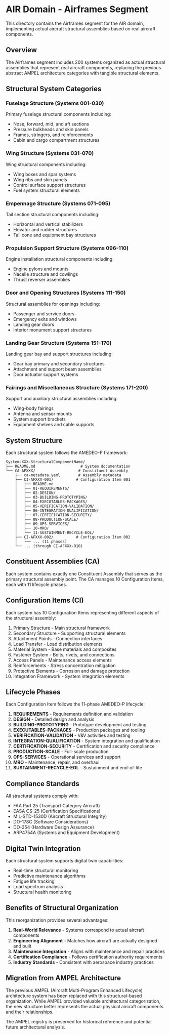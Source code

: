 # AIR Domain - Airframes Segment

This directory contains the Airframes segment for the AIR domain, implementing actual aircraft structural assemblies based on real aircraft components.

## Overview

The Airframes segment includes 200 systems organized as actual structural assemblies that represent real aircraft components, replacing the previous abstract AMPEL architecture categories with tangible structural elements.

## Structural System Categories

### Fuselage Structure (Systems 001-030)
Primary fuselage structural components including:
- Nose, forward, mid, and aft sections
- Pressure bulkheads and skin panels
- Frames, stringers, and reinforcements
- Cabin and cargo compartment structures

### Wing Structure (Systems 031-070)
Wing structural components including:
- Wing boxes and spar systems
- Wing ribs and skin panels
- Control surface support structures
- Fuel system structural elements

### Empennage Structure (Systems 071-095)
Tail section structural components including:
- Horizontal and vertical stabilizers
- Elevator and rudder structures
- Tail cone and equipment bay structures

### Propulsion Support Structure (Systems 096-110)
Engine installation structural components including:
- Engine pylons and mounts
- Nacelle structure and cowlings
- Thrust reverser assemblies

### Door and Opening Structures (Systems 111-150)
Structural assemblies for openings including:
- Passenger and service doors
- Emergency exits and windows
- Landing gear doors
- Interior monument support structures

### Landing Gear Structure (Systems 151-170)
Landing gear bay and support structures including:
- Gear bay primary and secondary structures
- Attachment and support beam assemblies
- Door actuator support systems

### Fairings and Miscellaneous Structure (Systems 171-200)
Support and auxiliary structural assemblies including:
- Wing-body fairings
- Antenna and sensor mounts
- System support brackets
- Equipment shelves and cable supports

## System Structure

Each structural system follows the AMEDEO-P framework:

```
System-XXX-StructuralComponentName/
├── README.md                    # System documentation
└── CA-AFXXX/                   # Constituent Assembly
    ├── ca-metadata.yaml        # Assembly metadata
    ├── CI-AFXXX-001/          # Configuration Item 001
    │   ├── README.md
    │   ├── 01-REQUIREMENTS/
    │   ├── 02-DESIGN/
    │   ├── 03-BUILDING-PROTOTYPING/
    │   ├── 04-EXECUTABLES-PACKAGES/
    │   ├── 05-VERIFICATION-VALIDATION/
    │   ├── 06-INTEGRATION-QUALIFICATION/
    │   ├── 07-CERTIFICATION-SECURITY/
    │   ├── 08-PRODUCTION-SCALE/
    │   ├── 09-OPS-SERVICES/
    │   ├── 10-MRO/
    │   └── 11-SUSTAINMENT-RECYCLE-EOL/
    ├── CI-AFXXX-002/          # Configuration Item 002
    │   └── ... (11 phases)
    └── ... (through CI-AFXXX-010)
```

## Constituent Assemblies (CA)

Each system contains exactly one Constituent Assembly that serves as the primary structural assembly point. The CA manages 10 Configuration Items, each with 11 lifecycle phases.

## Configuration Items (CI)

Each system has 10 Configuration Items representing different aspects of the structural assembly:
1. Primary Structure - Main structural framework
2. Secondary Structure - Supporting structural elements
3. Attachment Points - Connection interfaces
4. Load Transfer - Load distribution elements
5. Material System - Base materials and composites
6. Fastener System - Bolts, rivets, and connections
7. Access Panels - Maintenance access elements
8. Reinforcements - Stress concentration mitigation
9. Protective Elements - Corrosion and damage protection
10. Integration Framework - System integration elements

## Lifecycle Phases

Each Configuration Item follows the 11-phase AMEDEO-P lifecycle:

1. **REQUIREMENTS** - Requirements definition and validation
2. **DESIGN** - Detailed design and analysis
3. **BUILDING-PROTOTYPING** - Prototype development and testing
4. **EXECUTABLES-PACKAGES** - Production packages and tooling
5. **VERIFICATION-VALIDATION** - V&V activities and testing
6. **INTEGRATION-QUALIFICATION** - System integration and qualification
7. **CERTIFICATION-SECURITY** - Certification and security compliance
8. **PRODUCTION-SCALE** - Full-scale production
9. **OPS-SERVICES** - Operational services and support
10. **MRO** - Maintenance, repair, and overhaul
11. **SUSTAINMENT-RECYCLE-EOL** - Sustainment and end-of-life

## Compliance Standards

All structural systems comply with:
- FAA Part 25 (Transport Category Aircraft)
- EASA CS-25 (Certification Specifications)
- MIL-STD-1530D (Aircraft Structural Integrity)
- DO-178C (Software Considerations)
- DO-254 (Hardware Design Assurance)
- ARP4754A (Systems and Equipment Development)

## Digital Twin Integration

Each structural system supports digital twin capabilities:
- Real-time structural monitoring
- Predictive maintenance algorithms
- Fatigue life tracking
- Load spectrum analysis
- Structural health monitoring

## Benefits of Structural Organization

This reorganization provides several advantages:

1. **Real-World Relevance** - Systems correspond to actual aircraft components
2. **Engineering Alignment** - Matches how aircraft are actually designed and built
3. **Maintenance Integration** - Aligns with maintenance and repair practices
4. **Certification Compliance** - Follows certification authority requirements
5. **Industry Standards** - Consistent with aerospace industry practices

## Migration from AMPEL Architecture

The previous AMPEL (Aircraft Multi-Program Enhanced Lifecycle) architecture system has been replaced with this structural-based organization. While AMPEL provided valuable architectural categorization, the new structure better represents the actual physical aircraft components and their relationships.

The AMPEL registry is preserved for historical reference and potential future architectural analysis.